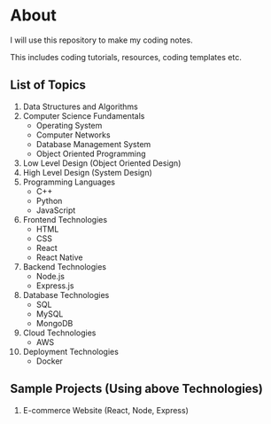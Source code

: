 # About

I will use this repository to make my coding notes.

This includes coding tutorials, resources, coding templates etc.

## List of Topics

1. Data Structures and Algorithms
2. Computer Science Fundamentals
   - Operating System
   - Computer Networks
   - Database Management System
   - Object Oriented Programming
3. Low Level Design (Object Oriented Design)
4. High Level Design (System Design)
5. Programming Languages
   - C++
   - Python
   - JavaScript
6. Frontend Technologies
   - HTML
   - CSS
   - React
   - React Native
7. Backend Technologies
   - Node.js
   - Express.js
8. Database Technologies
   - SQL
   - MySQL
   - MongoDB
9. Cloud Technologies
   - AWS
10. Deployment Technologies
    - Docker

## Sample Projects (Using above Technologies)

1. E-commerce Website (React, Node, Express)
